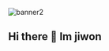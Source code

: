 ![banner2](https://github.com/user-attachments/assets/54d0f53c-827c-40b9-8e9e-357a9336a4cb)
## Hi there 👋 Im jiwon


<!--
**seopport/seopport** is a ✨ _special_ ✨ repository because its `README.md` (this file) appears on your GitHub profile.

Here are some ideas to get you started:

- 🔭 I’m currently working on ...
- 🌱 I’m currently learning ...
- 👯 I’m looking to collaborate on ...
- 🤔 I’m looking for help with ...
- 💬 Ask me about ...
- 📫 How to reach me: ...
- 😄 Pronouns: ...
- ⚡ Fun fact: ...
-->
